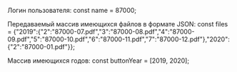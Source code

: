 Логин пользователя:
  const name = 87000;

Передаваемый массив имеющихся файлов в формате JSON:
  const files = {"2019":{"2":"87000-07.pdf","3":"87000-08.pdf","4":"87000-09.pdf","5":"87000-10.pdf","6":"87000-11.pdf","7":"87000-12.pdf"},"2020":{"2":"87000-01.pdf"}};

Массив имеющихся годов:
  const buttonYear = [2019, 2020];
